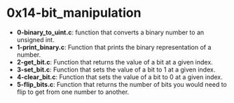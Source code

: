 # 0x14-bit_manipulation

* **0-binary_to_uint.c**: function that converts a binary number to an unsigned int.
* **1-print_binary.c**: Function that prints the binary representation of a number.
* **2-get_bit.c**: Function that returns the value of a bit at a given index.
* **3-set_bit.c**: Function that sets the value of a bit to 1 at a given index.
* **4-clear_bit.c**: Function that sets the value of a bit to 0 at a given index.
* **5-flip_bits.c**: Function that returns the number of bits you would need to flip to get from one number to another.
